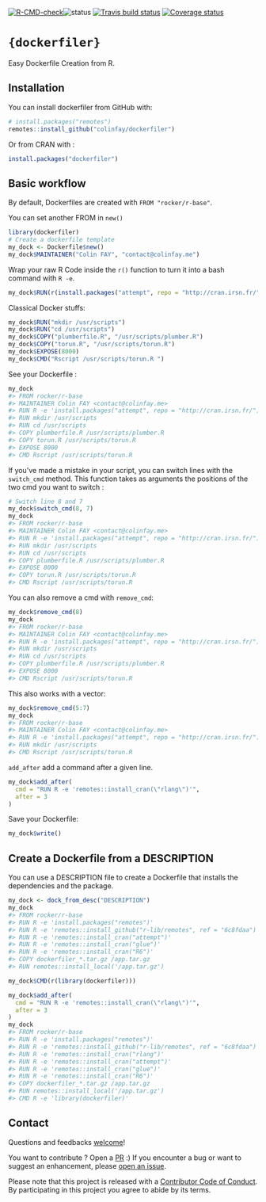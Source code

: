 
<!-- README.md is generated from README.Rmd. Please edit that file -->

<!-- badges: start -->
[![R-CMD-check](https://github.com/ColinFay/dockerfiler/workflows/R-CMD-check/badge.svg)](https://github.com/ColinFay/dockerfiler/actions)![status](http://www.repostatus.org/badges/latest/active.svg)
[![Travis build
status](https://travis-ci.org/ColinFay/dockerfiler.svg?branch=master)](https://travis-ci.org/ColinFay/dockerfiler)
[![Coverage
status](https://codecov.io/gh/ColinFay/dockerfiler/branch/master/graph/badge.svg)](https://codecov.io/github/ColinFay/dockerfiler?branch=master)
<!-- badges: end -->

# `{dockerfiler}`

Easy Dockerfile Creation from R.

## Installation

You can install dockerfiler from GitHub with:

``` r
# install.packages("remotes")
remotes::install_github("colinfay/dockerfiler")
```

Or from CRAN with :

``` r
install.packages("dockerfiler")
```

## Basic workflow

By default, Dockerfiles are created with `FROM "rocker/r-base"`.

You can set another FROM in `new()`

``` r
library(dockerfiler)
# Create a dockerfile template
my_dock <- Dockerfile$new()
my_dock$MAINTAINER("Colin FAY", "contact@colinfay.me")
```

Wrap your raw R Code inside the `r()` function to turn it into a bash
command with `R -e`.

``` r
my_dock$RUN(r(install.packages("attempt", repo = "http://cran.irsn.fr/")))
```

Classical Docker stuffs:

``` r
my_dock$RUN("mkdir /usr/scripts")
my_dock$RUN("cd /usr/scripts")
my_dock$COPY("plumberfile.R", "/usr/scripts/plumber.R")
my_dock$COPY("torun.R", "/usr/scripts/torun.R")
my_dock$EXPOSE(8000)
my_dock$CMD("Rscript /usr/scripts/torun.R ")
```

See your Dockerfile :

``` r
my_dock
#> FROM rocker/r-base
#> MAINTAINER Colin FAY <contact@colinfay.me>
#> RUN R -e 'install.packages("attempt", repo = "http://cran.irsn.fr/")'
#> RUN mkdir /usr/scripts
#> RUN cd /usr/scripts
#> COPY plumberfile.R /usr/scripts/plumber.R
#> COPY torun.R /usr/scripts/torun.R
#> EXPOSE 8000
#> CMD Rscript /usr/scripts/torun.R
```

If you’ve made a mistake in your script, you can switch lines with the
`switch_cmd` method. This function takes as arguments the positions of
the two cmd you want to switch :

``` r
# Switch line 8 and 7
my_dock$switch_cmd(8, 7)
my_dock
#> FROM rocker/r-base
#> MAINTAINER Colin FAY <contact@colinfay.me>
#> RUN R -e 'install.packages("attempt", repo = "http://cran.irsn.fr/")'
#> RUN mkdir /usr/scripts
#> RUN cd /usr/scripts
#> COPY plumberfile.R /usr/scripts/plumber.R
#> EXPOSE 8000
#> COPY torun.R /usr/scripts/torun.R
#> CMD Rscript /usr/scripts/torun.R
```

You can also remove a cmd with `remove_cmd`:

``` r
my_dock$remove_cmd(8)
my_dock
#> FROM rocker/r-base
#> MAINTAINER Colin FAY <contact@colinfay.me>
#> RUN R -e 'install.packages("attempt", repo = "http://cran.irsn.fr/")'
#> RUN mkdir /usr/scripts
#> RUN cd /usr/scripts
#> COPY plumberfile.R /usr/scripts/plumber.R
#> EXPOSE 8000
#> CMD Rscript /usr/scripts/torun.R
```

This also works with a vector:

``` r
my_dock$remove_cmd(5:7)
my_dock
#> FROM rocker/r-base
#> MAINTAINER Colin FAY <contact@colinfay.me>
#> RUN R -e 'install.packages("attempt", repo = "http://cran.irsn.fr/")'
#> RUN mkdir /usr/scripts
#> CMD Rscript /usr/scripts/torun.R
```

`add_after` add a command after a given line.

``` r
my_dock$add_after(
  cmd = "RUN R -e 'remotes::install_cran(\"rlang\")'", 
  after = 3
)
```

Save your Dockerfile:

``` r
my_dock$write()
```

## Create a Dockerfile from a DESCRIPTION

You can use a DESCRIPTION file to create a Dockerfile that installs the
dependencies and the package.

``` r
my_dock <- dock_from_desc("DESCRIPTION")
my_dock
#> FROM rocker/r-base
#> RUN R -e 'install.packages("remotes")'
#> RUN R -e 'remotes::install_github("r-lib/remotes", ref = "6c8fdaa")'
#> RUN R -e 'remotes::install_cran("attempt")'
#> RUN R -e 'remotes::install_cran("glue")'
#> RUN R -e 'remotes::install_cran("R6")'
#> COPY dockerfiler_*.tar.gz /app.tar.gz
#> RUN remotes::install_local('/app.tar.gz')

my_dock$CMD(r(library(dockerfiler)))

my_dock$add_after(
  cmd = "RUN R -e 'remotes::install_cran(\"rlang\")'", 
  after = 3
)
my_dock
#> FROM rocker/r-base
#> RUN R -e 'install.packages("remotes")'
#> RUN R -e 'remotes::install_github("r-lib/remotes", ref = "6c8fdaa")'
#> RUN R -e 'remotes::install_cran("rlang")'
#> RUN R -e 'remotes::install_cran("attempt")'
#> RUN R -e 'remotes::install_cran("glue")'
#> RUN R -e 'remotes::install_cran("R6")'
#> COPY dockerfiler_*.tar.gz /app.tar.gz
#> RUN remotes::install_local('/app.tar.gz')
#> CMD R -e 'library(dockerfiler)'
```

## Contact

Questions and feedbacks [welcome](mailto:contact@colinfay.me)\!

You want to contribute ? Open a
[PR](https://github.com/ColinFay/dockerfiler/pulls) :) If you encounter
a bug or want to suggest an enhancement, please [open an
issue](https://github.com/ColinFay/dockerfiler/issues).

Please note that this project is released with a [Contributor Code of
Conduct](CODE_OF_CONDUCT.md). By participating in this project you agree
to abide by its terms.
